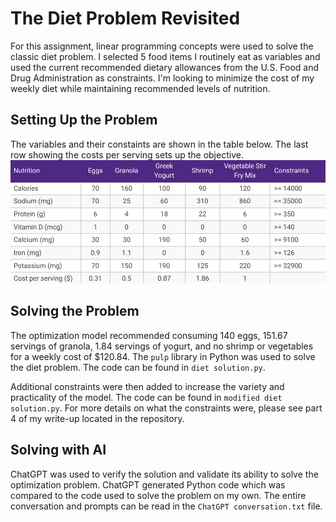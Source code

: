 # The Diet Problem Revisited
For this assignment, linear programming concepts were used to solve the classic diet problem. I selected 5 food items I routinely eat as variables and used the current recommended dietary allowances from the U.S. Food and Drug Administration as constraints. I'm looking to minimize the cost of my weekly diet while maintaining recommended levels of nutrition.

## Setting Up the Problem

The variables and their constaints are shown in the table below. The last row showing the costs per serving sets up the objective.
![](https://raw.githubusercontent.com/sallydlee/msds460-diet/refs/heads/main/misc/constraint%20table.PNG)

## Solving the Problem

The optimization model recommended consuming 140 eggs, 151.67 servings of granola, 1.84 servings of yogurt, and no shrimp or vegetables for a weekly cost of $120.84. The `pulp` library in Python was used to solve the diet problem. The code can be found in `diet solution.py`. 

Additional constraints were then added to increase the variety and practicality of the model. The code can be found in `modified diet solution.py`. For more details on what the constraints were, please see part 4 of my write-up located in the repository.

## Solving with AI

ChatGPT was used to verify the solution and validate its ability to solve the optimization problem. ChatGPT generated Python code which was compared to the code used to solve the problem on my own. The entire conversation and prompts can be read in the `ChatGPT conversation.txt` file.

